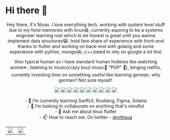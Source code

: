 # Hi there 👋

<!-- **nitsuan/nitsuan** is a ✨ _special_ ✨ repository because its `README.md` (this file) appears on your GitHub profile. -->

<p align="center">
Hey there, It's Nivas. I love everything tech, working with system level stuff due to my fond memories with linux😅, currently aspiring to be a systems engineer learning rust which to be honest is great until you wanna implement data structures😹, hold fare share of experience with front-end thanks to flutter and working on back-end with golang and some experience with python, mongodb, c++(need to rely on google a lot tho)
</p>

<p align="center">
Also typical human so i have standard human hobbies like watching anime⏩, listening to music(crazy bout music🎵  "POP" 🎉), binging netflix, currently investing time on something useful like learning german, why german? Not sure myself.
</p>

<p align="center">
  <img src="https://img.shields.io/badge/OS-Linux-informational?style=flat&color=yellow&logo=linux"></img>
  <img src="https://img.shields.io/badge/Framework-Flutter-informational?style=flat&color=blue&logo=flutter"></img>
  <img src="https://img.shields.io/badge/Code-Rustlang-informational?style=flat&color=red&logo=rust"></img>
  <img src="https://img.shields.io/badge/Code-python-informational?style=flat&color=yellow&logo=python"></img>
  <img src="https://img.shields.io/badge/Framework-SwiftUI-informational?style=flat&color=red&logo=swift"></img>
  <img src="https://img.shields.io/badge/IDE-VSCode-informational?style=flat&color=blue&logo=visualstudiocode"></img>
  <img src="https://img.shields.io/badge/Editor-Vim-informational?style=flat&color=brown&logo=vim"></img>
  <img src="https://img.shields.io/badge/Cloud-Firebase-informational?style=flat&color=yellow&logo=firebase"></img>
   <img src="https://img.shields.io/badge/Code-Golang-informational?style=flat&color=blue&logo=go"></img>
  <img src="https://img.shields.io/badge/UI/UX-Figma-informational?style=flat&color=magenta&logo=figma"></img>
</p>

<p align="center">
- 🌱 I’m currently learning SwiftUI, Rustlang, Figma, Solana</br>
- 👯 I’m looking to collaborate on anything that's mindful</br>
- 💬 Ask me about linux flutter</br>
- 📫 How to reach me: On twitter - <a href="https://www.twitter.com/nithsua">@nithsua</a></br>
</p>

<p align="center">
  <table>
    <tr>
      <td><img src="https://github-readme-stats.vercel.app/api?username=Nithsua&show_icons=true&theme=dark"></img></td>
      <td><img src="https://github-readme-stats.vercel.app/api/top-langs/?username=nithsua&layout=compact&theme=dark"></img></td>
    </tr>
  </table
</p>
</br>
</br>

